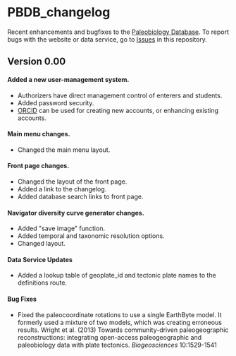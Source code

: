 # PBDB_changelog

Recent enhancements and bugfixes to the [Paleobiology Database](www.paleobiodb.org). To report bugs with the website or data service, go to [Issues](https://github.com/paleobiodb/PBDB_changelog/issues) in this repository.

## Version 0.00
#### Added a new user-management system.
+ Authorizers have direct management control of enterers and students.
+ Added password security.
+ [ORCID](www.orcid.org) can be used for creating new accounts, or enhancing existing accounts.

#### Main menu changes.
+ Changed the main menu layout.

#### Front page changes.
+ Changed the layout of the front page.
+ Added a link to the changelog.
+ Added database search links to front page.

#### Navigator diversity curve generator changes.
+ Added "save image" function.
+ Added temporal and taxonomic resolution options.
+ Changed layout.

#### Data Service Updates
+ Added a lookup table of geoplate_id and tectonic plate names to the definitions route.

#### Bug Fixes
+ Fixed the paleocoordinate rotations to use a single EarthByte model. It formerly used a mixture of two models, which was creating erroneous results.
Wright et al. (2013) Towards community-driven paleogeographic reconstructions: integrating open-access paleogeographic and paleobiology data with plate tectonics. *Biogeosciences* 10:1529-1541
